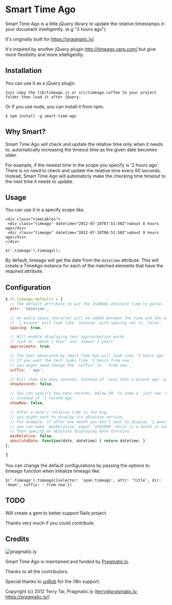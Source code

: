 Smart Time Ago
======================

Smart Time Ago is a little jQuery library to update the relative timestamps in your document intelligently. (e.g "3 hours ago").

It's originally built for https://pragmatic.ly/. 

It's inspired by another jQuery plugin http://timeago.yarp.com/ but give more flexibility and more intelligently.

Installation
------------

You can use it as a jQuery plugin. 

    Just copy the lib/timeago.js or src/timeago.coffee to your project folder then load it after jQuery.

Or if you use node, you can install it from npm.
  
    $ npm install -g smart-time-ago

Why Smart?
-------------

Smart Time Ago will check and update the relative time only when it needs to, automatically increasing the timeout time as the given date becomes older.

For example, if the newest time in the scope you specify is '2 hours ago'. There is no need to check and update the relative time every 60 seconds. Instead, Smart Time Ago will automaticly make the checking time timeout to the next time it needs to update.

Usage
------------

You can use it in a specify scope like.
   
    <div class="timeLables">
     <div class="timeago" datetime="2012-07-18T07:51:50Z">about 8 hours ago</div>
     <dic class="timeago" datetime="2012-07-18T06:51:50Z">about 9 hours ago</div>
    </div>
    
    $('.timeago').timeago();

By default, timeago will get the date from the `datetime` attribute. This will create a TimeAgo instance for each of the matched elements that have the required attribute.

Configuration
--------------

```js
$.fn.timeago.defaults = {
  // The default attribute to put the ISO8601 absolute time to parse.
  attr: 'datetime',

  // An extra space character will be added between the time and the unit.
  // '1 minute' will look like '1minute' with spacing set to `false`.
  spacing: true,

  // Will enable displaying text approximation words
  // such as 'about 1 hour' and 'almost 2 years'.
  approximate: true,

  // The text generated by Smart Time Ago will look like '3 hours ago'.
  // If you want the text looks like '3 hours from now',
  // you might need change the 'suffix' to ' from now'.
  suffix: ' ago',

  // Will show how many seconds. Instead of 'less than a minute ago' you'll see '24 seconds ago'.
  showSeconds: false,

  // You can specify how many seconds, below 59, to show a 'just now' message
  // instead of '1 second ago'.
  showNow: false,

  // After a date's relative time is too big,
  // you might want to display its absolute version.
  // For example, if after one month you don't want to display '2 years ago',
  // you can make `maxRelative` equal `2592000` which is a month in seconds.
  // Then specify an absolute displaying date function.
  maxRelative: false,
  absoluteDate: function(date, datetime) { return datetime; }
};
```


T

You can change the default configurations by passing the options to
timeago function when initialize timeago like:

    $('.timeago').timeago({selector: 'span.timeago', attr: 'title', dir: 'down', suffix: ' from now'})

TODO
-----
Will create a gem to better support Rails project.

Thanks very much if you could contribute.


Credits
-------

![pragmatic.ly](https://pragmatic.ly/assets/vlogo.png)

Smart Time Ago is maintained and funded by [Pragmatic.ly](https://pragmatic.ly/ "Pragmatic.ly").

Thanks to all the contributors.

Special thanks to [unRob](https://github.com/unRob) for the i18n support.

Copyright (c) 2012 Terry Tai, Pragmatic.ly (terry@pragmatic.ly, https://pragmatic.ly/)
